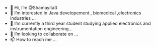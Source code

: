 - 👋 Hi, I’m @Shamayita3
- 👀 I’m interested in Java developement , biomedical ,electronics industries ...
- 🌱 I’m currently a third year student studying applied electronics and instrumentation engineering...
- 💞️ I’m looking to collaborate on ...
- 📫 How to reach me ...

<!---
Shamayita3/Shamayita3 is a ✨ special ✨ repository because its `README.md` (this file) appears on your GitHub profile.
You can click the Preview link to take a look at your changes.
--->

